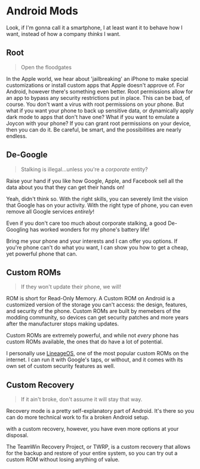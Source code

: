 # Android Mods
Look, if I'm gonna call it a smartphone, I at least want it to behave how I want, instead of how a company *thinks* I want.

## Root
> Open the floodgates

In the Apple world, we hear about 'jailbreaking' an iPhone to make special customizations or install custom apps that Apple doesn't approve of. 
For Android, however there's something even better. Root permissions allow for an app to bypass any security restrictions put in place.
This can be bad, of course. You don't want a virus with root permissions on your phone.
But what if you want your phone to back up sensitive data, or dynamically apply dark mode to apps that don't have one?
What if you want to emulate a Joycon with your phone?
If you can grant root permissions on your device, then you can do it. Be careful, be smart, and the possibilities are nearly endless.

## De-Google
> Stalking is illegal...unless you're a _corporate_ entity?

Raise your hand if you like how Google, Apple, and Facebook sell all the data about you that they can get their hands on!

Yeah, didn't think so. With the right skills, you can severely limit the vision that Google has on your activity. 
With the right type of phone, you can even remove all Google services *entirely*!

Even if you don't care too much about corporate stalking, a good De-Googling has worked wonders for my phone's battery life!

Bring me your phone and your interests and I can offer you options. 
If you're phone can't do what you want, I can show you how to get a cheap, yet powerful phone that can.

## Custom ROMs
> If they won't update their phone, we will!

ROM is short for Read-Only Memory. A Custom ROM on Android is a customized version of the storage you can't access:
the design, features, and security of the phone. 
Custom ROMs are built by memebers of the modding community, so devices can get security patches and more years after the manufacturer stops making updates.

Custom ROMs are extremely powerful, and while not *every* phone has custom ROMs available, the ones that do have a lot of potential.

I personally use [LineageOS](lineageos.org), one of the most popular custom ROMs on the internet. 
I can run it with Google's taps, or without, and it comes with its own set of custom security features as well.

## Custom Recovery
> If it ain't broke, don't assume it will stay that way.

Recovery mode is a pretty self-explanatory part of Android. It's there so you can do more technical work to fix a broken Android setup.

with a custom recovery, however, you have even more options at your disposal.

The TeamWin Recovery Project, or TWRP, is a custom recovery that allows for the backup and restore of your entire system, so you can try out a custom ROM without losing anything of value.

